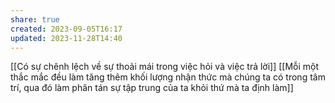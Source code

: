 ```yaml
---
share: true
created: 2023-09-05T16:17
updated: 2023-11-28T14:40
---
```

[[Có sự chênh lệch về sự thoải mái trong việc hỏi và việc trả lời]]
[[Mỗi một thắc mắc đều làm tăng thêm khối lượng nhận thức mà chúng ta có trong tâm trí, qua đó làm phân tán sự tập trung của ta khỏi thứ mà ta định làm]]
